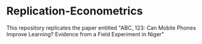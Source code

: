 # Replication-Econometrics
This repository replicates the paper entitled "ABC, 123: Can Mobile Phones Improve Learning? Evidence from a Field Experiment in Niger"
